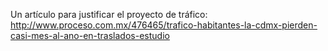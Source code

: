 Un artículo para justificar el proyecto de tráfico: 
http://www.proceso.com.mx/476465/trafico-habitantes-la-cdmx-pierden-casi-mes-al-ano-en-traslados-estudio

